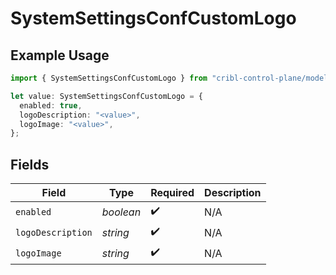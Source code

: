 # SystemSettingsConfCustomLogo

## Example Usage

```typescript
import { SystemSettingsConfCustomLogo } from "cribl-control-plane/models";

let value: SystemSettingsConfCustomLogo = {
  enabled: true,
  logoDescription: "<value>",
  logoImage: "<value>",
};
```

## Fields

| Field              | Type               | Required           | Description        |
| ------------------ | ------------------ | ------------------ | ------------------ |
| `enabled`          | *boolean*          | :heavy_check_mark: | N/A                |
| `logoDescription`  | *string*           | :heavy_check_mark: | N/A                |
| `logoImage`        | *string*           | :heavy_check_mark: | N/A                |